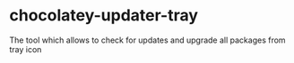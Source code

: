 # chocolatey-updater-tray
The tool which allows to check for updates and upgrade all packages from tray icon
